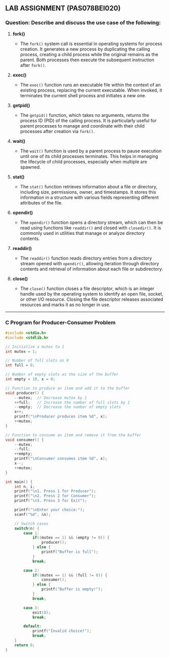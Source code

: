 ## LAB ASSIGNMENT (PAS078BEI020)

### Question: Describe and discuss the use case of the following:

1. **fork()**
   - The `fork()` system call is essential in operating systems for process creation. It generates a new process by duplicating the calling process, creating a child process while the original remains as the parent. Both processes then execute the subsequent instruction after `fork()`.

2. **exec()**
   - The `exec()` function runs an executable file within the context of an existing process, replacing the current executable. When invoked, it terminates the current shell process and initiates a new one.

3. **getpid()**
   - The `getpid()` function, which takes no arguments, returns the process ID (PID) of the calling process. It is particularly useful for parent processes to manage and coordinate with their child processes after creation via `fork()`.

4. **wait()**
   - The `wait()` function is used by a parent process to pause execution until one of its child processes terminates. This helps in managing the lifecycle of child processes, especially when multiple are spawned.

5. **stat()**
   - The `stat()` function retrieves information about a file or directory, including size, permissions, owner, and timestamps. It stores this information in a structure with various fields representing different attributes of the file.

6. **opendir()**
   - The `opendir()` function opens a directory stream, which can then be read using functions like `readdir()` and closed with `closedir()`. It is commonly used in utilities that manage or analyze directory contents.

7. **readdir()**
   - The `readdir()` function reads directory entries from a directory stream opened with `opendir()`, allowing iteration through directory contents and retrieval of information about each file or subdirectory.

8. **close()**
   - The `close()` function closes a file descriptor, which is an integer handle used by the operating system to identify an open file, socket, or other I/O resource. Closing the file descriptor releases associated resources and marks it as no longer in use.

---

### C Program for Producer-Consumer Problem

```c
#include <stdio.h>
#include <stdlib.h>

// Initialize a mutex to 1
int mutex = 1;

// Number of full slots as 0
int full = 0;

// Number of empty slots as the size of the buffer
int empty = 10, x = 0;

// Function to produce an item and add it to the buffer
void producer() {
    --mutex;  // Decrease mutex by 1
    ++full;   // Increase the number of full slots by 1
    --empty;  // Decrease the number of empty slots
    x++;
    printf("\nProducer produces item %d", x);
    ++mutex;
}

// Function to consume an item and remove it from the buffer
void consumer() {
    --mutex;
    --full;
    ++empty;
    printf("\nConsumer consumes item %d", x);
    x--;
    ++mutex;
}

int main() {
    int n, i;
    printf("\n1. Press 1 for Producer");
    printf("\n2. Press 2 for Consumer");
    printf("\n3. Press 3 for Exit");

    printf("\nEnter your choice:");
    scanf("%d", &n);

    // Switch cases
    switch(n) {
        case 1:
            if((mutex == 1) && (empty != 0)) {
                producer();
            } else {
                printf("Buffer is full");
            }
            break;

        case 2:
            if((mutex == 1) && (full != 0)) {
                consumer();
            } else {
                printf("Buffer is empty!");
            }
            break;

        case 3:
            exit(0);
            break;

        default:
            printf("Invalid choice!");
            break;
    }
    return 0;
}
```

